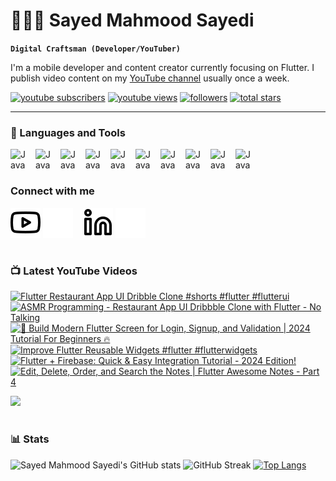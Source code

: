 # 👨🏻‍💻 Sayed Mahmood Sayedi

**`Digital Craftsman (Developer/YouTuber)`**

I'm a mobile developer and content creator currently focusing on Flutter. I publish video content on my [YouTube channel](https://www.youtube.com/@sm-sayedi?sub_confirmation=1) usually once a week.

   <p align="left">
      <a href="https://www.youtube.com/@sm-sayedi?sub_confirmation=1">
         <img alt="youtube subscribers" title="Subscribe to my YouTube channel" src="https://custom-icon-badges.demolab.com/youtube/channel/subscribers/UCENW7Isymv1R7Q6zVDDtteg?color=%23E05D44&label=SUBSCRIBE&logo=video&logoColor=white&style=for-the-badge&labelColor=CE4630"/></a> 
      <a href="https://www.youtube.com/@sm-sayedi">
         <img alt="youtube views" title="YouTube views" src="https://custom-icon-badges.demolab.com/youtube/channel/views/UCENW7Isymv1R7Q6zVDDtteg?color=%23E1AD0E&logo=eye&logoColor=white&style=for-the-badge&labelColor=C79600"/></a> 
      <a href="https://github.com/sm-sayedi?tab=followers">
         <img alt="followers" title="Follow me on Github" src="https://custom-icon-badges.demolab.com/github/followers/sm-sayedi?color=236ad3&labelColor=1155ba&style=for-the-badge&logo=person-add&label=Follow&logoColor=white"/></a>
      <a href="https://github.com/sm-sayedi?tab=repositories&sort=stargazers">
         <img alt="total stars" title="Total stars on GitHub" src="https://custom-icon-badges.demolab.com/github/stars/sm-sayedi?color=55960c&style=for-the-badge&labelColor=488207&logo=star"/></a>
   </p>

---

### 🧰 Languages and Tools

<img align="left" alt="Java" width="30px" style="padding-right:10px;" src="https://cdn.jsdelivr.net/gh/devicons/devicon/icons/flutter/flutter-original.svg"/>
<img align="left" alt="Java" width="30px" style="padding-right:10px;" src="https://cdn.jsdelivr.net/gh/devicons/devicon/icons/dart/dart-original.svg"/>
<img align="left" alt="Java" width="30px" style="padding-right:10px;" src="https://cdn.jsdelivr.net/gh/devicons/devicon/icons/vscode/vscode-original.svg"/>
<img align="left" alt="Java" width="30px" style="padding-right:10px;" src="https://cdn.jsdelivr.net/gh/devicons/devicon/icons/firebase/firebase-plain.svg"/>
<img align="left" alt="Java" width="30px" style="padding-right:10px;" src="https://cdn.jsdelivr.net/gh/devicons/devicon/icons/java/java-original.svg"/>
<img align="left" alt="Java" width="30px" style="padding-right:10px;" src="https://cdn.jsdelivr.net/gh/devicons/devicon/icons/mysql/mysql-original.svg"/>
<img align="left" alt="Java" width="30px" style="padding-right:10px;" src="https://cdn.jsdelivr.net/gh/devicons/devicon/icons/sqlite/sqlite-original.svg"/>
<img align="left" alt="Java" width="30px" style="padding-right:10px;" src="https://cdn.jsdelivr.net/gh/devicons/devicon/icons/git/git-original.svg"/>
<img align="left" alt="Java" width="30px" style="padding-right:10px;" src="https://cdn.jsdelivr.net/gh/devicons/devicon/icons/github/github-original.svg"/>
<img align="left" alt="Java" width="30px" style="padding-right:10px;" src="https://cdn.jsdelivr.net/gh/devicons/devicon/icons/figma/figma-original.svg"/>
<br/>
<br/>

### Connect with me

[![website](./img/youtube-light.svg)](https://youtube.com/@sm-sayedi#gh-light-mode-only)
[![website](./img/youtube-dark.svg)](https://youtube.com/@sm-sayedi#gh-dark-mode-only)
&nbsp;&nbsp;
[![website](./img/linkedin-light.svg)](https://linkedin.com/in/sm-sayedi#gh-light-mode-only)
[![website](./img/linkedin-dark.svg)](https://linkedin.com/in/sm-sayedi#gh-dark-mode-only)
&nbsp;&nbsp;

#

### 📺 Latest YouTube Videos

<!-- BEGIN YOUTUBE-CARDS -->
[![Flutter Restaurant App UI Dribble Clone #shorts #flutter #flutterui](https://ytcards.demolab.com/?id=yBn5ZpTn5EI&title=Flutter+Restaurant+App+UI+Dribble+Clone+%23shorts+%23flutter+%23flutterui&lang=en&timestamp=1708416511&background_color=%230d1117&title_color=%23ffffff&stats_color=%23dedede&max_title_lines=1&width=250&border_radius=5 "Flutter Restaurant App UI Dribble Clone #shorts #flutter #flutterui")](https://www.youtube.com/watch?v=yBn5ZpTn5EI)
[![ASMR Programming - Restaurant App UI Dribbble Clone with Flutter - No Talking](https://ytcards.demolab.com/?id=XGX5mvnuSfE&title=ASMR+Programming+-+Restaurant+App+UI+Dribbble+Clone+with+Flutter+-+No+Talking&lang=en&timestamp=1707976224&background_color=%230d1117&title_color=%23ffffff&stats_color=%23dedede&max_title_lines=1&width=250&border_radius=5 "ASMR Programming - Restaurant App UI Dribbble Clone with Flutter - No Talking")](https://www.youtube.com/watch?v=XGX5mvnuSfE)
[![📱 Build Modern Flutter Screen for Login, Signup, and Validation | 2024 Tutorial For Beginners 🔥](https://ytcards.demolab.com/?id=so74QUTUmdE&title=%F0%9F%93%B1+Build+Modern+Flutter+Screen+for+Login%2C+Signup%2C+and+Validation+%7C+2024+Tutorial+For+Beginners+%F0%9F%94%A5&lang=en&timestamp=1706775293&background_color=%230d1117&title_color=%23ffffff&stats_color=%23dedede&max_title_lines=1&width=250&border_radius=5 "📱 Build Modern Flutter Screen for Login, Signup, and Validation | 2024 Tutorial For Beginners 🔥")](https://www.youtube.com/watch?v=so74QUTUmdE)
[![Improve Flutter Reusable Widgets #flutter #flutterwidgets](https://ytcards.demolab.com/?id=rc5NM-ePVj8&title=Improve+Flutter+Reusable+Widgets+%23flutter+%23flutterwidgets&lang=en&timestamp=1706388935&background_color=%230d1117&title_color=%23ffffff&stats_color=%23dedede&max_title_lines=1&width=250&border_radius=5 "Improve Flutter Reusable Widgets #flutter #flutterwidgets")](https://www.youtube.com/watch?v=rc5NM-ePVj8)
[![Flutter + Firebase: Quick & Easy Integration Tutorial - 2024 Edition!](https://ytcards.demolab.com/?id=q629zgx2BYo&title=Flutter+%2B+Firebase%3A+Quick+%26+Easy+Integration+Tutorial+-+2024+Edition%21&lang=en&timestamp=1706169601&background_color=%230d1117&title_color=%23ffffff&stats_color=%23dedede&max_title_lines=1&width=250&border_radius=5 "Flutter + Firebase: Quick & Easy Integration Tutorial - 2024 Edition!")](https://www.youtube.com/watch?v=q629zgx2BYo)
[![Edit, Delete, Order, and Search the Notes | Flutter Awesome Notes - Part 4](https://ytcards.demolab.com/?id=yW9jtWGHmuE&title=Edit%2C+Delete%2C+Order%2C+and+Search+the+Notes+%7C+Flutter+Awesome+Notes+-+Part+4&lang=en&timestamp=1705570711&background_color=%230d1117&title_color=%23ffffff&stats_color=%23dedede&max_title_lines=1&width=250&border_radius=5 "Edit, Delete, Order, and Search the Notes | Flutter Awesome Notes - Part 4")](https://www.youtube.com/watch?v=yW9jtWGHmuE)
<!-- END YOUTUBE-CARDS -->

[<img src="https://custom-icon-badges.demolab.com/badge/-Subscribe%20For%20More-red?style=for-the-badge&logo=video&logoColor=white"/>](https://www.youtube.com/@sm-sayedi?sub_confirmation=1)

#

### 📊 Stats

![Sayed Mahmood Sayedi's GitHub stats](https://github-readme-stats.vercel.app/api?username=sm-sayedi&theme=shadow_blue&show_icons=true)
![GitHub Streak](https://streak-stats.demolab.com?user=sm-sayedi&theme=shadow_blue&border_radius=4.5)
[![Top Langs](https://github-readme-stats.vercel.app/api/top-langs/?username=sm-sayedi&layout=compact&theme=shadow_blue)](https://github.com/anuraghazra/github-readme-stats)


<!-- <img alt="Coding" width="400" src="https://miro.medium.com/v2/resize:fit:720/format:webp/0*7Q3yvSIv_t0ioJ-Z.gif"/>-->
